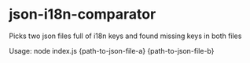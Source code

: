 json-i18n-comparator
====================

Picks two json files full of i18n keys and found missing keys in both files

Usage: node index.js {path-to-json-file-a} {path-to-json-file-b}
